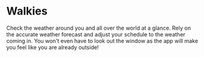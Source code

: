 # Walkies
Check the weather around you and all over the world at a glance. Rely on the accurate weather forecast and adjust your schedule to the weather coming in. You won't even have to look out the window as the app will make you feel like you are already outside! 

